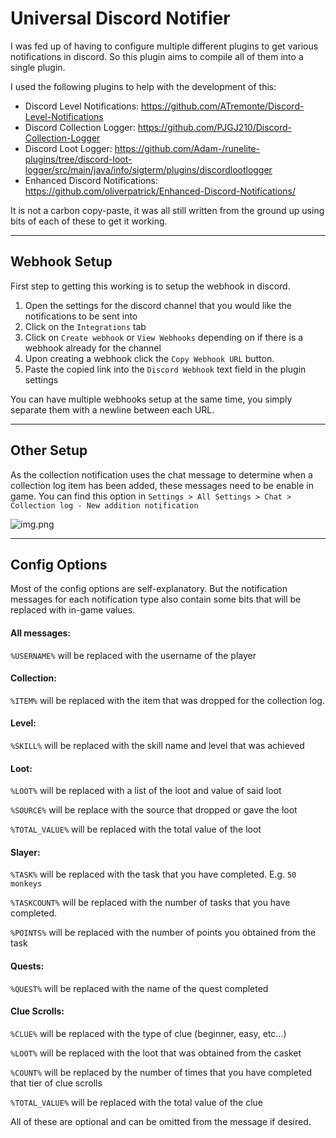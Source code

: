 # Universal Discord Notifier
I was fed up of having to configure multiple different plugins to get various notifications in discord. So this plugin
aims to compile all of them into a single plugin.

I used the following plugins to help with the development of this:
- Discord Level Notifications: https://github.com/ATremonte/Discord-Level-Notifications
- Discord Collection Logger: https://github.com/PJGJ210/Discord-Collection-Logger
- Discord Loot Logger: https://github.com/Adam-/runelite-plugins/tree/discord-loot-logger/src/main/java/info/sigterm/plugins/discordlootlogger
- Enhanced Discord Notifications: https://github.com/oliverpatrick/Enhanced-Discord-Notifications/

It is not a carbon copy-paste, it was all still written from the ground up using bits of each of these to get it working.

---
## Webhook Setup

First step to getting this working is to setup the webhook in discord.

1. Open the settings for the discord channel that you would like the notifications to be sent into
2. Click on the `Integrations` tab
3. Click on `Create webhook` or `View Webhooks` depending on if there is a webhook already for the channel
4. Upon creating a webhook click the `Copy Webhook URL` button.
5. Paste the copied link into the `Discord Webhook` text field in the plugin settings

You can have multiple webhooks setup at the same time, you simply separate them with a newline between each URL.

---
## Other Setup

As the collection notification uses the chat message to determine when a collection log item has been added, these messages
need to be enable in game. You can find this option in `Settings > All Settings > Chat > Collection log - New addition notification`

![img.png](img.png)

---
## Config Options
Most of the config options are self-explanatory. But the notification messages for each notification type also
contain some bits that will be replaced with in-game values.

#### All messages:
`%USERNAME%` will be replaced with the username of the player

#### Collection:
`%ITEM%` will be replaced with the item that was dropped for the collection log.

#### Level:
`%SKILL%` will be replaced with the skill name and level that was achieved

#### Loot:
`%LOOT%` will be replaced with a list of the loot and value of said loot

`%SOURCE%` will be replace with the source that dropped or gave the loot

`%TOTAL_VALUE%` will be replaced with the total value of the loot

#### Slayer:
`%TASK%` will be replaced with the task that you have completed. E.g. `50 monkeys`

`%TASKCOUNT%` will be replaced with the number of tasks that you have completed.

`%POINTS%` will be replaced with the number of points you obtained from the task

#### Quests:
`%QUEST%` will be replaced with the name of the quest completed

#### Clue Scrolls:
`%CLUE%` will be replaced with the type of clue (beginner, easy, etc...)

`%LOOT%` will be replaced with the loot that was obtained from the casket

`%COUNT%` will be replaced by the number of times that you have completed that tier of clue scrolls

`%TOTAL_VALUE%` will be replaced with the total value of the clue

All of these are optional and can be omitted from the message if desired.